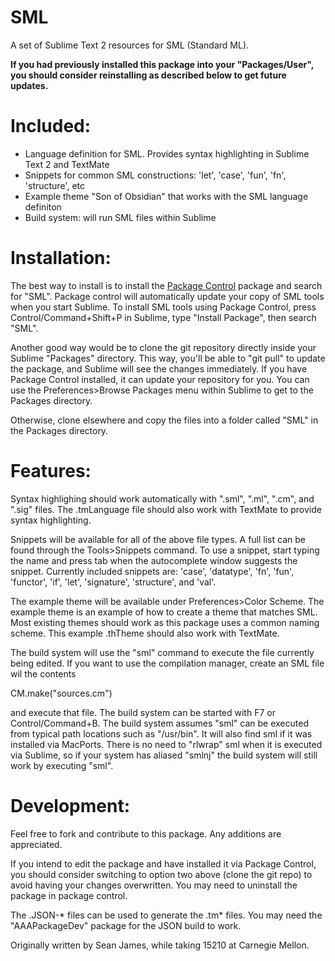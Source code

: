 SML
=======================

A set of Sublime Text 2 resources for SML (Standard ML). 

**If you had previously installed this package into your "Packages/User", you 
should consider reinstalling as described below to get future updates.**

# Included:

- Language definition for SML. Provides syntax highlighting in Sublime Text 2 
  and TextMate
- Snippets for common SML constructions: 'let', 'case', 'fun', 'fn', 
  'structure', etc
- Example theme "Son of Obsidian" that works with the SML language definiton
- Build system: will run SML files within Sublime

# Installation:

The best way to install is to install the 
[Package Control](http://wbond.net/sublime_packages/package_control)
package and search for "SML". Package control will automatically update 
your copy of SML tools when you start Sublime. To install SML tools using 
Package Control, press Control/Command+Shift+P in Sublime, type 
"Install Package", then search "SML".

Another good way would be to clone the git repository directly inside your
Sublime "Packages" directory. This way, you'll be able to "git pull" to update 
the package, and Sublime will see the changes immediately. If you have Package 
Control installed, it can update your repository for you. You can use the 
Preferences>Browse Packages menu within Sublime to get to the Packages 
directory.

Otherwise, clone elsewhere and copy the files into a folder called "SML" in the 
Packages directory.

# Features:

Syntax highlighing should work automatically with ".sml", ".ml", ".cm", and 
".sig" files. The .tmLanguage file should also work with TextMate to provide 
syntax highlighting.

Snippets will be available for all of the above file types. A full list can be 
found through the Tools>Snippets command. To use a snippet, start typing the 
name and press tab when the autocomplete window suggests the snippet. Currently 
included snippets are: 'case', 'datatype', 'fn', 'fun', 'functor', 'if', 'let', 
'signature', 'structure', and 'val'.

The example theme will be available under Preferences>Color Scheme. The example 
theme is an example of how to create a theme that matches SML. Most existing 
themes should work as this package uses a common naming scheme. This example 
.thTheme should also work with TextMate.

The build system will use the "sml" command to execute the file currently being
edited. If you want to use the compilation manager, create an SML file wil the 
contents

  CM.make("sources.cm")

and execute that file. The build system can be started with F7 or 
Control/Command+B. The build system assumes "sml" can be executed from typical 
path locations such as "/usr/bin". It will also find sml if it was installed 
via MacPorts. There is no need to "rlwrap" sml when it is executed via Sublime,
so if your system has aliased "smlnj" the build system will still work by 
executing "sml".

# Development:

Feel free to fork and contribute to this package. Any additions are 
appreciated.

If you intend to edit the package and have installed it via Package Control, 
you should consider switching to option two above (clone the git repo) to avoid 
having your changes overwritten. You may need to uninstall the package in 
package control.

The .JSON-* files can be used to generate the .tm* files. You may need the 
"AAAPackageDev" package for the JSON build to work.

Originally written by Sean James, while taking 15210 at Carnegie Mellon.

